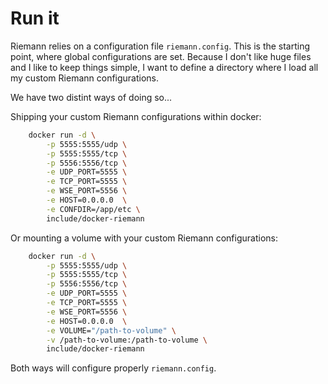 # Run it

Riemann relies on a configuration file ```riemann.config```.
This is the starting point, where global configurations are set. Because I
don't like huge files and I like to keep things simple, I want to define a
directory where I load all my custom Riemann configurations.

We have two distint ways of doing so...

Shipping your custom Riemann configurations within docker:

```sh
    docker run -d \
        -p 5555:5555/udp \
        -p 5555:5555/tcp \
        -p 5556:5556/tcp \
        -e UDP_PORT=5555 \
        -e TCP_PORT=5555 \
        -e WSE_PORT=5556 \
        -e HOST=0.0.0.0  \
        -e CONFDIR=/app/etc \
        include/docker-riemann
```

Or mounting a volume with your custom Riemann configurations:

```sh
    docker run -d \
        -p 5555:5555/udp \
        -p 5555:5555/tcp \
        -p 5556:5556/tcp \
        -e UDP_PORT=5555 \
        -e TCP_PORT=5555 \
        -e WSE_PORT=5556 \
        -e HOST=0.0.0.0  \
        -e VOLUME="/path-to-volume" \
        -v /path-to-volume:/path-to-volume \
        include/docker-riemann
```

Both ways will configure properly ```riemann.config```.
